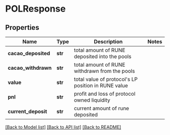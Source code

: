 # POLResponse

## Properties
Name | Type | Description | Notes
------------ | ------------- | ------------- | -------------
**cacao_deposited** | **str** | total amount of RUNE deposited into the pools | 
**cacao_withdrawn** | **str** | total amount of RUNE withdrawn from the pools | 
**value** | **str** | total value of protocol&#x27;s LP position in RUNE value | 
**pnl** | **str** | profit and loss of protocol owned liquidity | 
**current_deposit** | **str** | current amount of rune deposited | 

[[Back to Model list]](../README.md#documentation-for-models) [[Back to API list]](../README.md#documentation-for-api-endpoints) [[Back to README]](../README.md)

